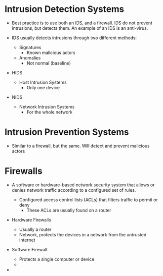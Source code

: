 
# Intrusion Detection Systems

- Best practice is to use both an IDS, and a firewall. IDS do not prevent intrusions, but detects them. An example of an IDS is an anti-virus. 

- IDS usually detects intrusions through two different methods:
	- Signatures
		- Known malicious actors
	- Anomalies
		- Not normal (baseline)

- HIDS
	- Host Intrusion Systems
		- Only one device
- NIDS 
	- Network Intrusion Systems
		- For the whole network

# Intrusion Prevention Systems

- Similar to a firewall, but the same. Will detect and prevent malicious actors

# Firewalls

- A software or hardware-based network security system that allows or denies network traffic according to a configured set of rules.
	- Configured access control lists (ACLs) that filters traffic to permit or deny 
		- These ACLs are usually found on a router

- Hardware Firewalls
	- Usually a router
	- Network, protects the devices in a network from the untrusted internet 

- Software Firewall
	- Protects a single computer or device 
	- 

- 